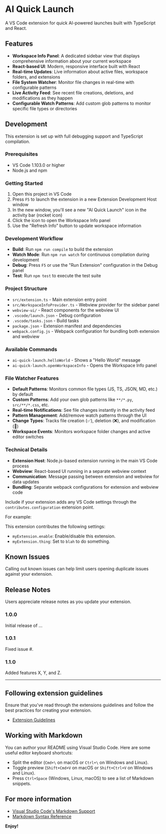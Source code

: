 # AI Quick Launch

A VS Code extension for quick AI-powered launches built with TypeScript and React.

## Features

- **Workspace Info Panel**: A dedicated sidebar view that displays comprehensive information about your current workspace
- **React-based UI**: Modern, responsive interface built with React
- **Real-time Updates**: Live information about active files, workspace folders, and extensions
- **File System Watcher**: Monitor file changes in real-time with configurable patterns
- **Live Activity Feed**: See recent file creations, deletions, and modifications as they happen
- **Configurable Watch Patterns**: Add custom glob patterns to monitor specific file types or directories

## Development

This extension is set up with full debugging support and TypeScript compilation.

### Prerequisites

- VS Code 1.103.0 or higher
- Node.js and npm

### Getting Started

1. Open this project in VS Code
2. Press `F5` to launch the extension in a new Extension Development Host window
3. In the new window, you'll see a new "AI Quick Launch" icon in the activity bar (rocket icon)
4. Click the icon to open the Workspace Info panel
5. Use the "Refresh Info" button to update workspace information

### Development Workflow

- **Build**: Run `npm run compile` to build the extension
- **Watch Mode**: Run `npm run watch` for continuous compilation during development
- **Debug**: Press `F5` or use the "Run Extension" configuration in the Debug panel
- **Test**: Run `npm test` to execute the test suite

### Project Structure

- `src/extension.ts` - Main extension entry point
- `src/WorkspaceInfoProvider.ts` - Webview provider for the sidebar panel
- `webview-ui/` - React components for the webview UI
- `.vscode/launch.json` - Debug configuration
- `.vscode/tasks.json` - Build tasks
- `package.json` - Extension manifest and dependencies
- `webpack.config.js` - Webpack configuration for bundling both extension and webview

### Available Commands

- `ai-quick-launch.helloWorld` - Shows a "Hello World" message
- `ai-quick-launch.openWorkspaceInfo` - Opens the Workspace Info panel

### File Watcher Features

- **Default Patterns**: Monitors common file types (JS, TS, JSON, MD, etc.) by default
- **Custom Patterns**: Add your own glob patterns like `**/*.py`, `src/**/*.css`, etc.
- **Real-time Notifications**: See file changes instantly in the activity feed
- **Pattern Management**: Add/remove watch patterns through the UI
- **Change Types**: Tracks file creation (✅), deletion (❌), and modification (📝)
- **Workspace Events**: Monitors workspace folder changes and active editor switches

### Technical Details

- **Extension Host**: Node.js-based extension running in the main VS Code process
- **Webview**: React-based UI running in a separate webview context
- **Communication**: Message passing between extension and webview for data updates
- **Bundling**: Separate webpack configurations for extension and webview code

Include if your extension adds any VS Code settings through the `contributes.configuration` extension point.

For example:

This extension contributes the following settings:

* `myExtension.enable`: Enable/disable this extension.
* `myExtension.thing`: Set to `blah` to do something.

## Known Issues

Calling out known issues can help limit users opening duplicate issues against your extension.

## Release Notes

Users appreciate release notes as you update your extension.

### 1.0.0

Initial release of ...

### 1.0.1

Fixed issue #.

### 1.1.0

Added features X, Y, and Z.

---

## Following extension guidelines

Ensure that you've read through the extensions guidelines and follow the best practices for creating your extension.

* [Extension Guidelines](https://code.visualstudio.com/api/references/extension-guidelines)

## Working with Markdown

You can author your README using Visual Studio Code. Here are some useful editor keyboard shortcuts:

* Split the editor (`Cmd+\` on macOS or `Ctrl+\` on Windows and Linux).
* Toggle preview (`Shift+Cmd+V` on macOS or `Shift+Ctrl+V` on Windows and Linux).
* Press `Ctrl+Space` (Windows, Linux, macOS) to see a list of Markdown snippets.

## For more information

* [Visual Studio Code's Markdown Support](http://code.visualstudio.com/docs/languages/markdown)
* [Markdown Syntax Reference](https://help.github.com/articles/markdown-basics/)

**Enjoy!**
